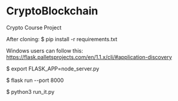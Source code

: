 # CryptoBlockchain
Crypto Course Project

After cloning:
  $ pip install -r requirements.txt
  
  Windows users can follow this: https://flask.palletsprojects.com/en/1.1.x/cli/#application-discovery
  
  
  $ export FLASK_APP=node_server.py
  
  $ flask run --port 8000
  
  $ python3 run_it.py

